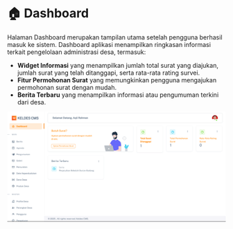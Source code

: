 # 🏠 Dashboard

Halaman Dashboard merupakan tampilan utama setelah pengguna berhasil masuk ke sistem. Dashboard aplikasi menampilkan ringkasan informasi terkait pengelolaan administrasi desa, termasuk:

- **Widget Informasi** yang menampilkan jumlah total surat yang diajukan, jumlah surat yang telah ditanggapi, serta rata-rata rating survei.
- **Fitur Permohonan Surat** yang memungkinkan pengguna mengajukan permohonan surat dengan mudah.
- **Berita Terbaru** yang menampilkan informasi atau pengumuman terkini dari desa.

![Widget Informasi](/img/nagori/image007.png)
